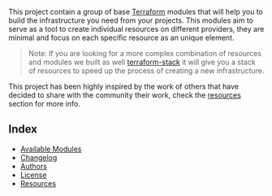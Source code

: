 This project contain a group of base [Terraform](http://terraform.io) modules that will help you to build the infrastructure you need from your projects. This modules aim to serve as a tool to create individual resources on different providers, they are minimal and focus on each specific resource as an unique element.

> Note: If you are looking for a more complex combination of resources and modules we built as well [terraform-stack](https://github.com/moltin/terraform-stack) it will give you a stack of resources to speed up the process of creating a new infrastructure.

This project has been highly inspired by the work of others that have decided to share with the community their work, check the [resources](#resources) section for more info.

## Index

- [Available Modules](#available-modules)
- [Changelog](CHANGELOG.md)
- [Authors](#authors)
- [License](#license)
- [Resources](#resources)
